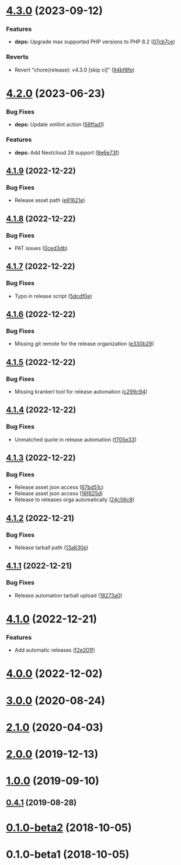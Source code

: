 # [4.3.0](https://github.com/ChristophWurst/twofactor_admin/compare/v4.2.0...v4.3.0) (2023-09-12)


### Features

* **deps:** Upgrade max supported PHP versions to PHP 8.2 ([07cb7ce](https://github.com/ChristophWurst/twofactor_admin/commit/07cb7cec1709bed30290dd829f5ea185173c9077))


### Reverts

* Revert "chore(release): v4.3.0 [skip ci]" ([94bf8fe](https://github.com/ChristophWurst/twofactor_admin/commit/94bf8fee5882aa5756c9617f2993128e00c50657))



# [4.2.0](https://github.com/ChristophWurst/twofactor_admin/compare/v4.1.9...v4.2.0) (2023-06-23)


### Bug Fixes

* **deps:** Update xmllint action ([56ffad1](https://github.com/ChristophWurst/twofactor_admin/commit/56ffad17397374e6ab8ad0a6a636f995ebff6b9f))


### Features

* **deps:** Add Nextcloud 28 support ([8e6e73f](https://github.com/ChristophWurst/twofactor_admin/commit/8e6e73f7e2f0f1e28eb14decaa0c2d125845743a))



## [4.1.9](https://github.com/ChristophWurst/twofactor_admin/compare/v4.1.8...v4.1.9) (2022-12-22)


### Bug Fixes

* Release asset path ([e91621e](https://github.com/ChristophWurst/twofactor_admin/commit/e91621e489e596f8f3367c7433a63a52d631ee06))



## [4.1.8](https://github.com/ChristophWurst/twofactor_admin/compare/v4.1.7...v4.1.8) (2022-12-22)


### Bug Fixes

* PAT issues ([0ced3db](https://github.com/ChristophWurst/twofactor_admin/commit/0ced3db5eb213f93566e07304f612c08a1d11fd3))



## [4.1.7](https://github.com/ChristophWurst/twofactor_admin/compare/v4.1.6...v4.1.7) (2022-12-22)


### Bug Fixes

* Typo in release script ([5dcdf0e](https://github.com/ChristophWurst/twofactor_admin/commit/5dcdf0e41943353b09a2f3128c6064d3c245a245))



## [4.1.6](https://github.com/ChristophWurst/twofactor_admin/compare/v4.1.5...v4.1.6) (2022-12-22)


### Bug Fixes

* Missing git remote for the release organization ([e330b29](https://github.com/ChristophWurst/twofactor_admin/commit/e330b299aadf23b45740753c9a88a21d473a651a))



## [4.1.5](https://github.com/ChristophWurst/twofactor_admin/compare/v4.1.4...v4.1.5) (2022-12-22)


### Bug Fixes

* Missing krankerl tool for release automation ([c299c94](https://github.com/ChristophWurst/twofactor_admin/commit/c299c94a621745d7e0ef4c0082a542a2fccbdf90))



## [4.1.4](https://github.com/ChristophWurst/twofactor_admin/compare/v4.1.3...v4.1.4) (2022-12-22)


### Bug Fixes

* Unmatched quote in release automation ([f705e33](https://github.com/ChristophWurst/twofactor_admin/commit/f705e330bfedc670bbba54535f9bf4f8a3c3a238))



## [4.1.3](https://github.com/ChristophWurst/twofactor_admin/compare/v4.1.2...v4.1.3) (2022-12-22)


### Bug Fixes

* Release asset json access ([67bd51c](https://github.com/ChristophWurst/twofactor_admin/commit/67bd51ca08bf6419fc8e7586e6614d41fd460f05))
* Release asset json access ([16f625d](https://github.com/ChristophWurst/twofactor_admin/commit/16f625d56448a234d803e79745a382b00cac46b0))
* Release to releases orga automatically ([24c06c8](https://github.com/ChristophWurst/twofactor_admin/commit/24c06c8c132977fbb5b8880e6e27e59a5e8003bc))



## [4.1.2](https://github.com/ChristophWurst/twofactor_admin/compare/v4.1.1...v4.1.2) (2022-12-21)


### Bug Fixes

* Release tarball path ([13a630e](https://github.com/ChristophWurst/twofactor_admin/commit/13a630ef435d1eb56922a64b75939f03dcafb9b5))



## [4.1.1](https://github.com/ChristophWurst/twofactor_admin/compare/v4.1.0...v4.1.1) (2022-12-21)


### Bug Fixes

* Release automation tarball upload ([18273a0](https://github.com/ChristophWurst/twofactor_admin/commit/18273a031dc3b8ac84d0427175e939e3a9b0b8d9))



# [4.1.0](https://github.com/ChristophWurst/twofactor_admin/compare/v4.0.0...v4.1.0) (2022-12-21)


### Features

* Add automatic releases ([f2e201f](https://github.com/ChristophWurst/twofactor_admin/commit/f2e201f9fd0eb38fae8e825d069fc5590ac5713a))



# [4.0.0](https://github.com/ChristophWurst/twofactor_admin/compare/v3.2.0...v4.0.0) (2022-12-02)



# [3.0.0](https://github.com/ChristophWurst/twofactor_admin/compare/v2.1.0...v3.0.0) (2020-08-24)



# [2.1.0](https://github.com/ChristophWurst/twofactor_admin/compare/v2.0.0...v2.1.0) (2020-04-03)



# [2.0.0](https://github.com/ChristophWurst/twofactor_admin/compare/v1.0.0...v2.0.0) (2019-12-13)



# [1.0.0](https://github.com/ChristophWurst/twofactor_admin/compare/v0.4.1...v1.0.0) (2019-09-10)



## [0.4.1](https://github.com/ChristophWurst/twofactor_admin/compare/v0.4.0...v0.4.1) (2019-08-28)



# [0.1.0-beta2](https://github.com/ChristophWurst/twofactor_admin/compare/v0.1.0-beta1...v0.1.0-beta2) (2018-10-05)



# 0.1.0-beta1 (2018-10-05)



